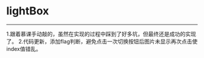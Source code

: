 # lightBox

---

1.跟着慕课手动敲的，虽然在实现的过程中踩到了好多坑，但最终还是成功的实现了。
2.代码更新，添加flag判断，避免点击一次切换按钮后图片未显示再次点击使index值错乱。

